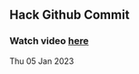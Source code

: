 
 ## Hack Github Commit 
 ### Watch video <a href="https://www.youtube.com">here</a> 
 Thu 05 Jan 2023 
